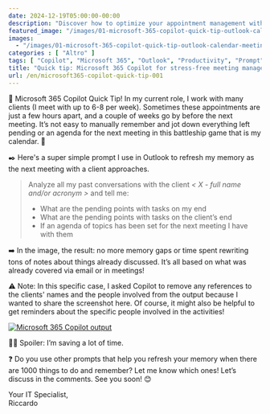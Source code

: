 ```yaml
---
date: 2024-12-19T05:00:00-00:00
description: "Discover how to optimize your appointment management with Microsoft 365 Copilot. Use a simple prompt in Outlook to keep track of pending tasks and meeting agendas with clients. Save time and boost your productivity!"
featured_image: "/images/01-microsoft-365-copilot-quick-tip-outlook-calendar-meetings.png"
images:
  - "/images/01-microsoft-365-copilot-quick-tip-outlook-calendar-meetings.png"
categories : [ "Altro" ]
tags: [ "Copilot", "Microsoft 365", "Outlook", "Productivity", "Prompt" ]
title: "Quick tip: Microsoft 365 Copilot for stress-free meeting management"
url: /en/microsoft365-copilot-quick-tip-001
---
```

🚨 Microsoft 365 Copilot Quick Tip! In my current role, I work with many clients (I meet with up to 6-8 per week). Sometimes these appointments are just a few hours apart, and a couple of weeks go by before the next meeting. It’s not easy to manually remember and jot down everything left pending or an agenda for the next meeting in this battleship game that is my calendar. 🤣

✒️ Here's a super simple prompt I use in Outlook to refresh my memory as the next meeting with a client approaches.

> Analyze all my past conversations with the client *< X - full name and/or acronym >* and tell me:
> - What are the pending points with tasks on my end
> - What are the pending points with tasks on the client’s end
> - If an agenda of topics has been set for the next meeting I have with them

➡️ In the image, the result: no more memory gaps or time spent rewriting tons of notes about things already discussed. It’s all based on what was already covered via email or in meetings!

⚠️ Note: In this specific case, I asked Copilot to remove any references to the clients' names and the people involved from the output because I wanted to share the screenshot here. Of course, it might also be helpful to get reminders about the specific people involved in the activities!

[![Microsoft 365 Copilot output](/images/02-microsoft-365-copilot-quick-tip-outlook-prompt-output.png)](/images/02-microsoft-365-copilot-quick-tip-outlook-prompt-output.png)

👍🏻 Spoiler: I’m saving a lot of time.

❓ Do you use other prompts that help you refresh your memory when there are 1000 things to do and remember? Let me know which ones! Let’s discuss in the comments. See you soon! 😊

Your IT Specialist,  
Riccardo
